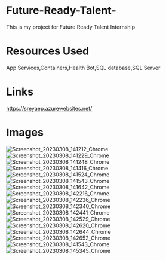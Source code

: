# Future-Ready-Talent-
This is my project for Future Ready Talent Internship 

# Resources Used
App Services,Containers,Health Bot,SQL database,SQL Server
# Links
https://sreyaep.azurewebsites.net/


# Images
![Screenshot_20230308_141212_Chrome](https://user-images.githubusercontent.com/117088162/223669813-e38a6230-512c-4efe-b004-25df00e890dd.jpg)
![Screenshot_20230308_141229_Chrome](https://user-images.githubusercontent.com/117088162/223669823-c4a4ed91-93f4-4eb3-bc47-e5d85b495733.jpg)
![Screenshot_20230308_141248_Chrome](https://user-images.githubusercontent.com/117088162/223669829-b164350e-93c2-4b4f-b177-9dbfc30aa80c.jpg)
![Screenshot_20230308_141416_Chrome](https://user-images.githubusercontent.com/117088162/223669838-81dba2bb-d44d-428c-a2f6-a325c561daf9.jpg)
![Screenshot_20230308_141524_Chrome](https://user-images.githubusercontent.com/117088162/223669844-a86f0cc7-a666-4d4c-8cc2-6dfca739526b.jpg)
![Screenshot_20230308_141543_Chrome](https://user-images.githubusercontent.com/117088162/223669852-a452749f-3a5a-4987-b6b4-628cce19ad06.jpg)
![Screenshot_20230308_141642_Chrome](https://user-images.githubusercontent.com/117088162/223669861-179f1406-3ce1-4250-976f-30025255e810.jpg)
![Screenshot_20230308_142216_Chrome](https://user-images.githubusercontent.com/117088162/223669869-1d377800-77a3-4085-853c-c715c615ddec.jpg)
![Screenshot_20230308_142236_Chrome](https://user-images.githubusercontent.com/117088162/223669877-1e5ce660-1ca8-4c10-83aa-77a95935eb5c.jpg)
![Screenshot_20230308_142340_Chrome](https://user-images.githubusercontent.com/117088162/223669884-986efb4f-4d70-42ab-8663-4baa3225b379.jpg)
![Screenshot_20230308_142441_Chrome](https://user-images.githubusercontent.com/117088162/223669897-b798c37e-aa45-461f-8f97-e7a966ab96c8.jpg)
![Screenshot_20230308_142529_Chrome](https://user-images.githubusercontent.com/117088162/223669900-21fa84e6-7762-4954-8bc9-609dff7013e4.jpg)
![Screenshot_20230308_142620_Chrome](https://user-images.githubusercontent.com/117088162/223669906-576544ba-e841-42ba-a935-89edd8c54702.jpg)
![Screenshot_20230308_142644_Chrome](https://user-images.githubusercontent.com/117088162/223669909-bfd4fa58-eefb-4a85-b42e-2bc3071a9f64.jpg)
![Screenshot_20230308_142652_Chrome](https://user-images.githubusercontent.com/117088162/223669916-ed8e6ac8-2704-4b7c-abe0-7874a668639e.jpg)
![Screenshot_20230308_141543_Chrome](https://user-images.githubusercontent.com/117088162/223674235-587a0510-7fe8-4278-ad03-05d21daf2add.jpg)
![Screenshot_20230308_145345_Chrome](https://user-images.githubusercontent.com/117088162/223674251-2bed5213-8f22-413d-a2e8-25db2efc3508.jpg)
